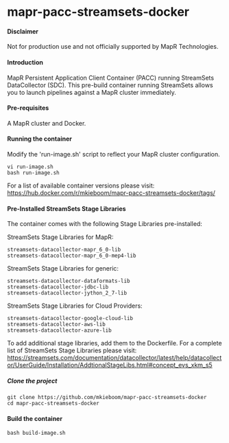 # mapr-pacc-streamsets-docker

#### Disclaimer
Not for production use and not officially supported by MapR Technologies.

#### Introduction
MapR Persistent Application Client Container (PACC) running StreamSets DataCollector (SDC). This pre-build container running StreamSets allows you to launch pipelines against a MapR cluster immediately.

#### Pre-requisites
A MapR cluster and Docker.

#### Running the container
Modify the 'run-image.sh' script to reflect your MapR cluster configuration.
```
vi run-image.sh
bash run-image.sh
```

For a list of available container versions please visit:
https://hub.docker.com/r/mkieboom/mapr-pacc-streamsets-docker/tags/

#### Pre-Installed StreamSets Stage Libraries
The container comes with the following Stage Libraries pre-installed:

StreamSets Stage Libraries for MapR:
```
streamsets-datacollector-mapr_6_0-lib
streamsets-datacollector-mapr_6_0-mep4-lib
```

StreamSets Stage Libraries for generic:
```
streamsets-datacollector-dataformats-lib
streamsets-datacollector-jdbc-lib
streamsets-datacollector-jython_2_7-lib
```

StreamSets Stage Libraries for Cloud Providers:
```
streamsets-datacollector-google-cloud-lib
streamsets-datacollector-aws-lib
streamsets-datacollector-azure-lib
```

To add additional stage libraries, add them to the Dockerfile. For a complete list of StreamSets Stage Libraries please visit:
https://streamsets.com/documentation/datacollector/latest/help/datacollector/UserGuide/Installation/AddtionalStageLibs.html#concept_evs_xkm_s5

##### Clone the project
```
git clone https://github.com/mkieboom/mapr-pacc-streamsets-docker
cd mapr-pacc-streamsets-docker
```

#### Build the container
```
bash build-image.sh
```
